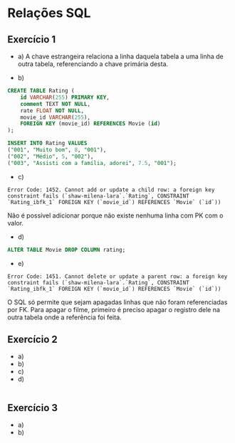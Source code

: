 # Relações SQL

## Exercício 1
- a) A chave estrangeira relaciona a linha daquela tabela a uma linha de outra tabela, referenciando a chave primária desta.

- b)
```sql
CREATE TABLE Rating (
    id VARCHAR(255) PRIMARY KEY,
    comment TEXT NOT NULL,
    rate FLOAT NOT NULL,
    movie_id VARCHAR(255),
    FOREIGN KEY (movie_id) REFERENCES Movie (id)
);

INSERT INTO Rating VALUES
("001", "Muito bom", 8, "001"),
("002", "Médio", 5, "002"),
("003", "Assisti com a família, adorei", 7.5, "001");
```

- c)
```
Error Code: 1452. Cannot add or update a child row: a foreign key constraint fails (`shaw-milena-lara`.`Rating`, CONSTRAINT `Rating_ibfk_1` FOREIGN KEY (`movie_id`) REFERENCES `Movie` (`id`))
```
Não é possível adicionar porque não existe nenhuma linha com PK com o valor.

- d)

```sql
ALTER TABLE Movie DROP COLUMN rating;
```

- e)
```
Error Code: 1451. Cannot delete or update a parent row: a foreign key constraint fails (`shaw-milena-lara`.`Rating`, CONSTRAINT `Rating_ibfk_1` FOREIGN KEY (`movie_id`) REFERENCES `Movie` (`id`))
```
O SQL só permite que sejam apagadas linhas que não foram referenciadas por FK. Para apagar o filme, primeiro é preciso apagar o registro dele na outra tabela onde a referência foi feita.

## Exercício 2
- a)
- b)
- c)
- d)

```sql
```

## Exercício 3
- a)
- b)

```sql
```
